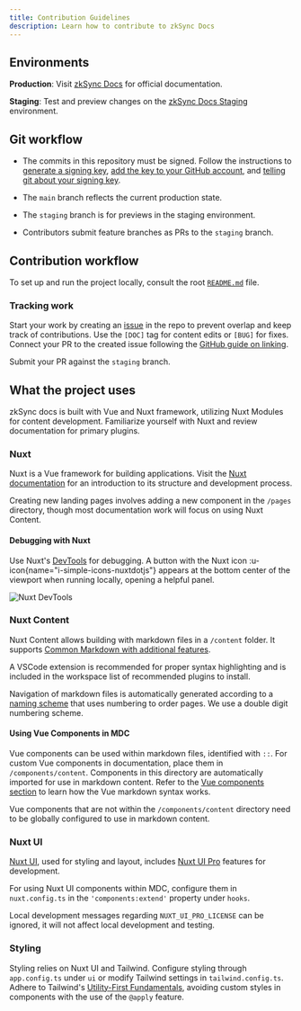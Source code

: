 ```yaml
---
title: Contribution Guidelines
description: Learn how to contribute to zkSync Docs
---
```


## Environments

**Production**: Visit [zkSync Docs](https://docs.zksync.io/) for official documentation.

**Staging**: Test and preview changes on the
[zkSync Docs Staging](https://zksync-docs-staging-5eb09.web.app/) environment.

## Git workflow

- The commits in this repository must be signed. Follow the instructions to [generate a signing key](https://docs.github.com/en/authentication/managing-commit-signature-verification/generating-a-new-gpg-key), [add the key to your GitHub account](https://docs.github.com/en/authentication/managing-commit-signature-verification/adding-a-gpg-key-to-your-github-account), and [telling git about your signing key](https://docs.github.com/en/authentication/managing-commit-signature-verification/telling-git-about-your-signing-key).

- The `main` branch reflects the current production state.
- The `staging` branch is for previews in the staging environment.
- Contributors submit feature branches as PRs to the `staging` branch.

## Contribution workflow

To set up and run the project locally, consult the root [`README.md`](%%zk_git_repo_zksync-docs%%) file.

### Tracking work

Start your work by creating an [issue](%%zk_git_repo_zksync-docs%%/issues)
in the repo to prevent overlap and keep track of contributions.
Use the `[DOC]` tag for content edits or `[BUG]` for fixes.
Connect your PR to the created issue following the [GitHub guide on linking](https://docs.github.com/en/issues/tracking-your-work-with-issues/linking-a-pull-request-to-an-issue).

Submit your PR against the `staging` branch.

## What the project uses

zkSync docs is built with Vue and Nuxt framework, utilizing Nuxt Modules for content development.
Familiarize yourself with Nuxt and review documentation for primary plugins.

### Nuxt

Nuxt is a Vue framework for building applications.
Visit the [Nuxt documentation](https://nuxt.com/docs/getting-started/introduction)
for an introduction to its structure and development process.

Creating new landing pages involves adding a new component in the `/pages` directory,
though most documentation work will focus on using Nuxt Content.

#### Debugging with Nuxt

Use Nuxt's [DevTools](https://devtools.nuxt.com/) for debugging.
A button with the Nuxt icon :u-icon{name="i-simple-icons-nuxtdotjs"}
appears at the bottom center of the viewport when running locally, opening a helpful panel.

![Nuxt DevTools](/images/nuxt-debugger.png)

### Nuxt Content

Nuxt Content allows building with markdown files in a `/content` folder.
It supports [Common Markdown with additional features](https://content.nuxt.com/usage/markdown).

A VSCode extension is recommended for proper syntax highlighting and is
included in the workspace list of recommended plugins to install.

Navigation of markdown files is automatically generated according to a [naming scheme](https://content.nuxt.com/usage/content-directory)
that uses numbering to order pages. We use a double digit numbering scheme.

#### Using Vue Components in MDC

Vue components can be used within markdown files, identified with `::`.
For custom Vue components in documentation, place them in `/components/content`.
Components in this directory are automatically imported for use in markdown content.
Refer to the [Vue components section](https://content.nuxt.com/usage/markdown#vue-components)
to learn how the Vue markdown syntax works.

Vue components that are not within the `/components/content` directory
need to be globally configured to use in markdown content.

### Nuxt UI

[Nuxt UI](https://ui.nuxt.com/components/), used for styling and layout, includes
[Nuxt UI Pro](https://ui.nuxt.com/pro/components/aside) features for development.

For using Nuxt UI components within MDC, configure them in `nuxt.config.ts` in the `'components:extend'` property under `hooks`.

Local development messages regarding `NUXT_UI_PRO_LICENSE` can be ignored, it will not affect local development and testing.

### Styling

Styling relies on Nuxt UI and Tailwind.
Configure styling through `app.config.ts` under `ui` or modify Tailwind settings in `tailwind.config.ts`.
Adhere to Tailwind's [Utility-First Fundamentals](https://tailwindcss.com/docs/utility-first),
avoiding custom styles in components with the use of the `@apply` feature.
